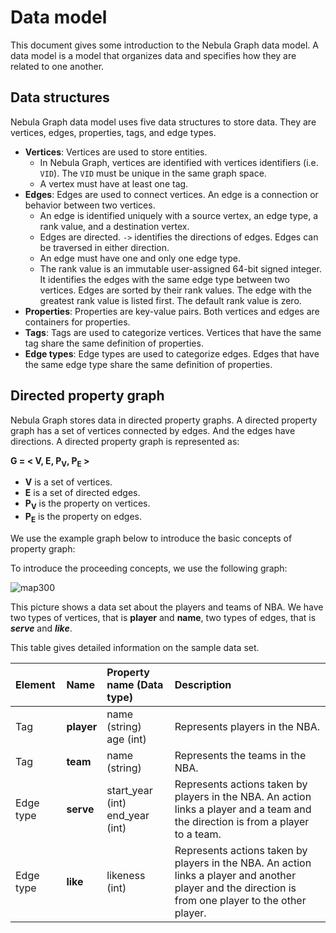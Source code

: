 # Data model

This document gives some introduction to the Nebula Graph data model. A data model is a model that organizes data and specifies how they are related to one another.

## Data structures

Nebula Graph data model uses five data structures to store data. They are vertices, edges, properties, tags, and edge types.

- **Vertices**: Vertices are used to store entities.
  - In Nebula Graph, vertices are identified with vertices identifiers (i.e. `VID`). The `VID` must be unique in the same graph space.
  - A vertex must have at least one tag.
- **Edges**: Edges are used to connect vertices. An edge is a connection or behavior between two vertices.
  - An edge is identified uniquely with a source vertex, an edge type, a rank value, and a destination vertex.
  - Edges are directed. `->` identifies the directions of edges. Edges can be traversed in either direction.
  - An edge must have one and only one edge type.
  - The rank value is an immutable user-assigned 64-bit signed integer. It identifies the edges with the same edge type between two vertices. Edges are sorted by their rank values. The edge with the greatest rank value is listed first. The default rank value is zero.
- **Properties**: Properties are key-value pairs. Both vertices and edges are containers for properties.
- **Tags**: Tags are used to categorize vertices. Vertices that have the same tag share the same definition of properties.
- **Edge types**: Edge types are used to categorize edges. Edges that have the same edge type share the same definition of properties.

## Directed property graph

Nebula Graph stores data in directed property graphs. A directed property graph has a set of vertices connected by edges. And the edges have directions. A directed property graph is represented as:

**G = < V, E, P<sub>V</sub>, P<sub>E</sub> >**

- **V** is a set of vertices.
- **E** is a set of directed edges.
- **P<sub>V</sub>** is the property on vertices.
- **P<sub>E</sub>** is the property on edges.

We use the example graph below to introduce the basic concepts of property graph:

To introduce the proceeding concepts, we use the following graph:

![map300](https://user-images.githubusercontent.com/42762957/64932536-51b1f800-d872-11e9-9016-c2634b1eeed6.png)

This picture shows a data set about the players and teams of NBA. We have two types of vertices, that is **player** and **name**, two types of edges, that is **_serve_** and **_like_**.

This table gives detailed information on the sample data set.

| Element  | Name  | Property name (Data type)  |  Description  |
| :---  | :---  | :---  | :---  |
| Tag  | **player**  | name (string) <br> age (int) | Represents players in the NBA.   |
| Tag  | **team** | name (string)  | Represents the teams in the NBA.
| Edge type | **serve**  | start_year (int) <br /> end_year (int) |  Represents actions taken by players in the NBA. An action links a player and a team and the direction is from a player to a team. |
| Edge type | **like**  | likeness (int) | Represents actions taken by players in the NBA. An action links a player and another player and the direction is from one player to the other player. |
